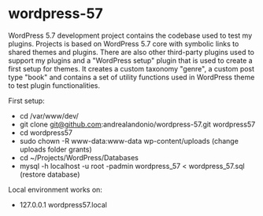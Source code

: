# wordpress-57
WordPress 5.7 development project contains the codebase used to test my plugins. Projects is based on WordPress 5.7 core with symbolic links to shared themes and plugins. There are also other third-party plugins used to support my plugins and a "WordPress setup" plugin that is used to create a first setup for themes. It creates a custom taxonomy "genre", a custom post type "book" and contains a set of utility functions used in WordPress theme to test plugin functionalities.

First setup:
* cd /var/www/dev/
* git clone git@github.com:andrealandonio/wordpress-57.git wordpress57
* cd wordpress57
* sudo chown -R www-data:www-data wp-content/uploads (change uploads folder grants)
* cd ~/Projects/WordPress/Databases
* mysql -h localhost -u root -padmin wordpress_57 < wordpress_57.sql (restore database)

Local environment works on:
* 127.0.0.1   wordpress57.local
